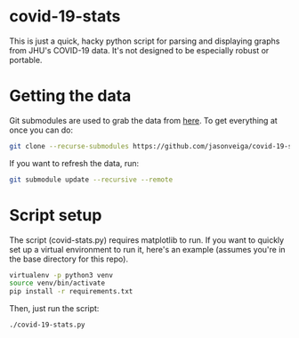# covid-19-stats
This is just a quick, hacky python script for parsing and displaying graphs from JHU's
COVID-19 data. It's not designed to be especially robust or portable.

# Getting the data

Git submodules are used to grab the data from
[here](https://github.com/CSSEGISandData/COVID-19.git). To get everything at
once you can do:
```sh
git clone --recurse-submodules https://github.com/jasonveiga/covid-19-stats.git
```

If you want to refresh the data, run:

```sh
git submodule update --recursive --remote
```

# Script setup

The script (covid-stats.py) requires matplotlib to run. If you want to quickly
set up a virtual environment to run it, here's an example (assumes you're in the
base directory for this repo).

```sh
virtualenv -p python3 venv
source venv/bin/activate
pip install -r requirements.txt
```

Then, just run the script:
```sh
./covid-19-stats.py
```
